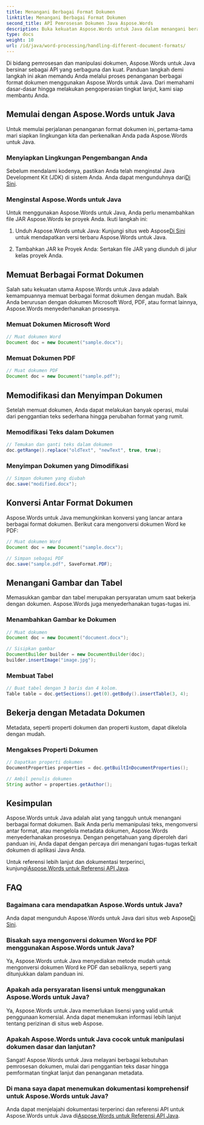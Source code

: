 ```yaml
---
title: Menangani Berbagai Format Dokumen
linktitle: Menangani Berbagai Format Dokumen
second_title: API Pemrosesan Dokumen Java Aspose.Words
description: Buka kekuatan Aspose.Words untuk Java dalam menangani beragam format dokumen. Pelajari pengeditan teks, konversi, dan lainnya dengan contoh praktis.
type: docs
weight: 10
url: /id/java/word-processing/handling-different-document-formats/
---
```


Di bidang pemrosesan dan manipulasi dokumen, Aspose.Words untuk Java bersinar sebagai API yang serbaguna dan kuat. Panduan langkah demi langkah ini akan memandu Anda melalui proses penanganan berbagai format dokumen menggunakan Aspose.Words untuk Java. Dari memahami dasar-dasar hingga melakukan pengoperasian tingkat lanjut, kami siap membantu Anda.

## Memulai dengan Aspose.Words untuk Java

Untuk memulai perjalanan penanganan format dokumen ini, pertama-tama mari siapkan lingkungan kita dan perkenalkan Anda pada Aspose.Words untuk Java.

### Menyiapkan Lingkungan Pengembangan Anda

 Sebelum mendalami kodenya, pastikan Anda telah menginstal Java Development Kit (JDK) di sistem Anda. Anda dapat mengunduhnya dari[Di Sini](https://www.oracle.com/java/technologies/javase-downloads.html).

### Menginstal Aspose.Words untuk Java

Untuk menggunakan Aspose.Words untuk Java, Anda perlu menambahkan file JAR Aspose.Words ke proyek Anda. Ikuti langkah ini:

1.  Unduh Aspose.Words untuk Java: Kunjungi situs web Aspose[Di Sini](https://releases.aspose.com/words/java/) untuk mendapatkan versi terbaru Aspose.Words untuk Java.

2. Tambahkan JAR ke Proyek Anda: Sertakan file JAR yang diunduh di jalur kelas proyek Anda.

## Memuat Berbagai Format Dokumen

Salah satu kekuatan utama Aspose.Words untuk Java adalah kemampuannya memuat berbagai format dokumen dengan mudah. Baik Anda berurusan dengan dokumen Microsoft Word, PDF, atau format lainnya, Aspose.Words menyederhanakan prosesnya.

### Memuat Dokumen Microsoft Word

```java
// Muat dokumen Word
Document doc = new Document("sample.docx");
```

### Memuat Dokumen PDF

```java
// Muat dokumen PDF
Document doc = new Document("sample.pdf");
```

## Memodifikasi dan Menyimpan Dokumen

Setelah memuat dokumen, Anda dapat melakukan banyak operasi, mulai dari penggantian teks sederhana hingga perubahan format yang rumit.

### Memodifikasi Teks dalam Dokumen

```java
// Temukan dan ganti teks dalam dokumen
doc.getRange().replace("oldText", "newText", true, true);
```

### Menyimpan Dokumen yang Dimodifikasi

```java
// Simpan dokumen yang diubah
doc.save("modified.docx");
```

## Konversi Antar Format Dokumen

Aspose.Words untuk Java memungkinkan konversi yang lancar antara berbagai format dokumen. Berikut cara mengonversi dokumen Word ke PDF:

```java
// Muat dokumen Word
Document doc = new Document("sample.docx");

// Simpan sebagai PDF
doc.save("sample.pdf", SaveFormat.PDF);
```

## Menangani Gambar dan Tabel

Memasukkan gambar dan tabel merupakan persyaratan umum saat bekerja dengan dokumen. Aspose.Words juga menyederhanakan tugas-tugas ini.

### Menambahkan Gambar ke Dokumen

```java
// Muat dokumen
Document doc = new Document("document.docx");

// Sisipkan gambar
DocumentBuilder builder = new DocumentBuilder(doc);
builder.insertImage("image.jpg");
```

### Membuat Tabel

```java
// Buat tabel dengan 3 baris dan 4 kolom.
Table table = doc.getSections().get(0).getBody().insertTable(3, 4);
```

## Bekerja dengan Metadata Dokumen

Metadata, seperti properti dokumen dan properti kustom, dapat dikelola dengan mudah.

### Mengakses Properti Dokumen

```java
// Dapatkan properti dokumen
DocumentProperties properties = doc.getBuiltInDocumentProperties();

// Ambil penulis dokumen
String author = properties.getAuthor();
```

## Kesimpulan

Aspose.Words untuk Java adalah alat yang tangguh untuk menangani berbagai format dokumen. Baik Anda perlu memanipulasi teks, mengonversi antar format, atau mengelola metadata dokumen, Aspose.Words menyederhanakan prosesnya. Dengan pengetahuan yang diperoleh dari panduan ini, Anda dapat dengan percaya diri menangani tugas-tugas terkait dokumen di aplikasi Java Anda.

 Untuk referensi lebih lanjut dan dokumentasi terperinci, kunjungi[Aspose.Words untuk Referensi API Java](https://reference.aspose.com/words/java/).

## FAQ

### Bagaimana cara mendapatkan Aspose.Words untuk Java?

 Anda dapat mengunduh Aspose.Words untuk Java dari situs web Aspose[Di Sini](https://releases.aspose.com/words/java/).

### Bisakah saya mengonversi dokumen Word ke PDF menggunakan Aspose.Words untuk Java?

Ya, Aspose.Words untuk Java menyediakan metode mudah untuk mengonversi dokumen Word ke PDF dan sebaliknya, seperti yang ditunjukkan dalam panduan ini.

### Apakah ada persyaratan lisensi untuk menggunakan Aspose.Words untuk Java?

Ya, Aspose.Words untuk Java memerlukan lisensi yang valid untuk penggunaan komersial. Anda dapat menemukan informasi lebih lanjut tentang perizinan di situs web Aspose.

### Apakah Aspose.Words untuk Java cocok untuk manipulasi dokumen dasar dan lanjutan?

Sangat! Aspose.Words untuk Java melayani berbagai kebutuhan pemrosesan dokumen, mulai dari penggantian teks dasar hingga pemformatan tingkat lanjut dan penanganan metadata.

### Di mana saya dapat menemukan dokumentasi komprehensif untuk Aspose.Words untuk Java?

 Anda dapat menjelajahi dokumentasi terperinci dan referensi API untuk Aspose.Words untuk Java di[Aspose.Words untuk Referensi API Java](https://reference.aspose.com/words/java/).